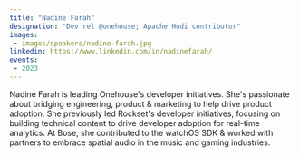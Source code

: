 ```yaml
---
title: "Nadine Farah"
designation: "Dev rel @onehouse; Apache Hudi contributor"
images:
 - images/speakers/nadine-farah.jpg
linkedin: https://www.linkedin.com/in/nadinefarah/
events:
 - 2023
---
```


Nadine Farah is leading Onehouse's developer initiatives. She's passionate about bridging engineering, product & marketing to help drive product adoption. She previously led Rockset's developer initiatives, focusing on building technical content to drive developer adoption for real-time analytics. At Bose, she contributed to the watchOS SDK & worked with partners to embrace spatial audio in the music and gaming industries.